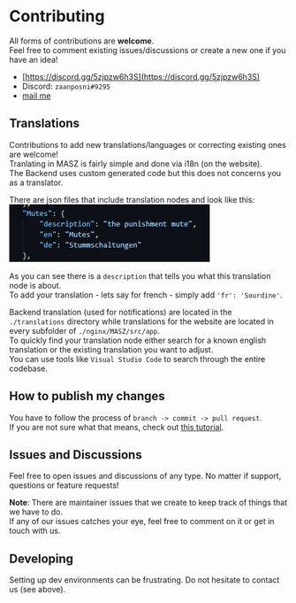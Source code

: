 # Contributing

All forms of contributions are **welcome**.<br/>
Feel free to comment existing issues/discussions or create a new one if you have an idea!

- [https://discord.gg/5zjpzw6h3S](https://discord.gg/5zjpzw6h3S)
- Discord: `zaanposni#9295`
- [mail me](mailto:me@zaanposni.com)

## Translations

Contributions to add new translations/languages or correcting existing ones are welcome!<br/>
Tranlating in MASZ is fairly simple and done via i18n (on the website).<br/>
The Backend uses custom generated code but this does not concerns you as a translator.<br/>

There are json files that include translation nodes and look like this:<br/>
![](/docs/translation_example.png)

As you can see there is a `description` that tells you what this translation node is about.<br/>
To add your translation - lets say for french - simply add `'fr': 'Sourdine'`.

Backend translation (used for notifications) are located in the `./translations` directory while translations for the website are located in every subfolder of `./nginx/MASZ/src/app`.<br/>
To quickly find your translation node either search for a known english translation or the existing translation you want to adjust.<br/>
You can use tools like `Visual Studio Code` to search through the entire codebase.

## How to publish my changes

You have to follow the process of `branch -> commit -> pull request`.<br/>
If you are not sure what that means, check out [this tutorial](https://github.com/firstcontributions/first-contributions). <br/>

## Issues and Discussions

Feel free to open issues and discussions of any type. No matter if support, questions or feature requests!

**Note**: There are maintainer issues that we create to keep track of things that we have to do.<br/>
If any of our issues catches your eye, feel free to comment on it or get in touch with us.

## Developing

Setting up dev environments can be frustrating. Do not hesitate to contact us (see above).

